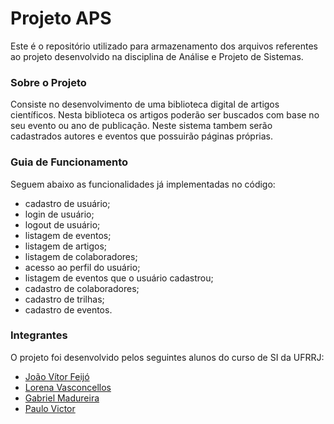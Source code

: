 # Projeto APS

Este é o repositório utilizado para armazenamento dos arquivos referentes ao projeto desenvolvido na disciplina de Análise e Projeto de Sistemas.

### Sobre o Projeto

Consiste no desenvolvimento de uma biblioteca digital de artigos científicos. Nesta biblioteca os artigos poderão ser buscados com base no seu evento ou ano de publicação. Neste sistema tambem serão cadastrados autores e eventos que possuirão páginas próprias.

### Guia de Funcionamento

Seguem abaixo as funcionalidades já implementadas no código:
- cadastro de usuário;
- login de usuário;
- logout de usuário;
- listagem de eventos;
- listagem de artigos;
- listagem de colaboradores;
- acesso ao perfil do usuário;
- listagem de eventos que o usuário cadastrou;
- cadastro de colaboradores;
- cadastro de trilhas;
- cadastro de eventos.

### Integrantes
 
O projeto foi desenvolvido pelos seguintes alunos do curso de SI da UFRRJ:

- [João Vítor Feijó](https://github.com/joaovitorfeijo "Github do Aluno")
- [Lorena Vasconcellos](https://github.com/lorenaVOM "Github da Aluna")
- [Gabriel Madureira](https://github.com/Gabriel0018 "Github do Aluno")
- [Paulo Victor](https://github.com/Pvazevedo "Github do Aluno") 